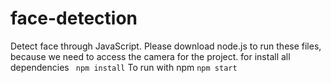 # face-detection
Detect face through JavaScript.
Please download node.js to run these files, because we need to access the camera for the project.
for install all dependencies 
``` npm install```
To run with npm
```npm start```
